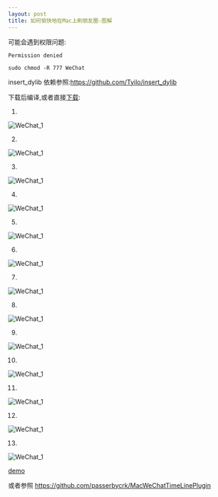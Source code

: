 ```yaml
---
layout: post
title: 如何愉快地在Mac上刷朋友圈-图解
---
```


可能会遇到权限问题:

```
Permission denied
```

```
sudo chmod -R 777 WeChat 
```



insert_dylib 依赖参照:https://github.com/Tyilo/insert_dylib

下载后编译,或者直接[下载](/source/insert_dylib):



1.

![WeChat_1](/img/WeChat_1.png)

2.

![WeChat_1](/img/WeChat_2.png)

3.

![WeChat_1](/img/WeChat_3.png)

4.

![WeChat_1](/img/WeChat_4.png)

5.

![WeChat_1](/img/WeChat_5.png)

6.

![WeChat_1](/img/WeChat_6.png)

7.

![WeChat_1](/img/WeChat_7.png)

8.

![WeChat_1](/img/WeChat_8.png)

9.

![WeChat_1](/img/WeChat_9.png)

10.

![WeChat_1](/img/WeChat_10.png)

11.

![WeChat_1](/img/WeChat_11.png)

12.

![WeChat_1](/img/WeChat_12.png)

13.

![WeChat_1](/img/WeChat_13.png)

[demo](https://github.com/levyleo/MacWeChatTimeLinePlugin_test)

或者参照 https://github.com/passerbycrk/MacWeChatTimeLinePlugin